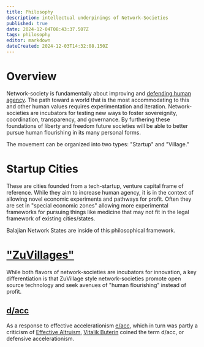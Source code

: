 ```yaml
---
title: Philosophy
description: intellectual underpinings of Network-Societies
published: true
date: 2024-12-04T08:43:37.507Z
tags: philosophy
editor: markdown
dateCreated: 2024-12-03T14:32:08.150Z
---
```


# Overview
Network-society is fundamentally about improving and [defending human agency](/Philosophy/DACC). The path toward a world that is the most accommodating to this and other human values requires experimentation and iteration. Network-societies are incubators for testing new ways to foster sovereignity, coordination, transparency, and governance. By furthering these foundations of liberty and freedom future societies will be able to better pursue human flourishing in its many personal forms.

The movement can be organized into two types: "Startup" and "Village."

# Startup Cities
These are cities founded from a tech-startup, venture capital frame of reference. While they aim to increase human agency, it is in the context of allowing novel economic experiments and pathways for profit. Often they are set in "special economic zones" allowing more experimental frameworks for pursuing things like medicine that may not fit in the legal framework of existing cities/states.

Balajian Network States are inside of this philosophical framework.

# ["ZuVillages"](/Network-Societies/Pop-Ups/Zuvillage)
While both flavors of network-societies are incubators for innovation, a key differentiation is that ZuVillage style network-societies promote open source technology and seek avenues of "human flourishing" instead of profit.

## [d/acc](/Philosophy/DACC)
As a response to effective accelerationism [e/acc](/Philosophy/eacc), which in turn was partly a criticism of [Effective Altruism](/Philosophy/EA), [Vitalik Buterin](/People/Vitalik) coined the term d/acc, or defensive accelerationism.